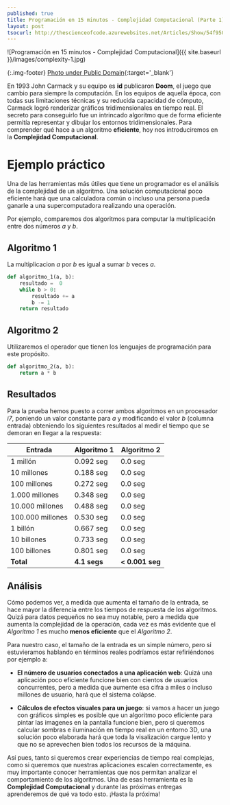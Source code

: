 ```yaml
---
published: true
title: Programación en 15 minutos - Complejidad Computacional (Parte 1)
layout: post
tsocurl: http://thescienceofcode.azurewebsites.net/Articles/Show/54f950421a28751b30b1a28c
---
```

![Programación en 15 minutos - Complejidad Computacional]({{ site.baseurl }}/images/complexity-1.jpg)

{:.img-footer}
[Photo under Public Domain](https://unsplash.com/photos/Q1p7bh3SHj8){:target='_blank'}

En 1993 John Carmack y su equipo es **id** publicaron **Doom**, el juego que cambio para siempre la computación. En los equipos de aquella época, con todas sus limitaciones técnicas y su reducida capacidad de cómputo, Carmack logró renderizar gráficos tridimensionales en tiempo real. El secreto para conseguirlo fue un intrincado algoritmo que de forma eficiente permitía representar y dibujar los entornos tridimensionales. Para comprender qué hace a un algoritmo **eficiente**, hoy nos introduciremos en la **Complejidad Computacional**.
<!--more-->

# Ejemplo práctico

Una de las herramientas más útiles que tiene un programador es el análisis de la complejidad de un algoritmo. Una solución computacional poco eficiente hará que una calculadora común o incluso una persona pueda ganarle a una supercomputadora realizando una operación.

Por ejemplo, comparemos dos algoritmos para computar la multiplicación entre dos números *a* y *b*.

## Algoritmo 1

La multiplicacion *a* por *b* es igual a sumar *b*
veces *a*.

```python
def algoritmo_1(a, b):
    resultado =  0
    while b > 0:
        resultado += a
        b -= 1
    return resultado
```

## Algoritmo 2

Utilizaremos el operador que tienen los lenguajes de programación para este propósito.

```python
def algoritmo_2(a, b):
    return a * b
```

## Resultados

Para la prueba hemos puesto a correr ambos algoritmos en un procesador *i7*, poniendo un valor constante para *a* y modificando el valor *b* (columna entrada) obteniendo los siguientes resultados al medir el tiempo que se demoran en llegar a la respuesta:

| Entrada            | Algoritmo 1 | Algoritmo 2 |
| ------------------ | ----------- | ----------- |
| 1 millón           | 0.092 seg   | 0.0 seg     |
| 10 millones        | 0.188 seg   | 0.0 seg     |
| 100 millones       | 0.272 seg   | 0.0 seg     |
| 1.000 millones     | 0.348 seg   | 0.0 seg     |
| 10.000 millones    | 0.488 seg   | 0.0 seg     |
| 100.000 millones   | 0.530 seg   | 0.0 seg     |
| 1 billón           | 0.667 seg   | 0.0 seg     |
| 10 billones        | 0.733 seg   | 0.0 seg     |
| 100 billones       | 0.801 seg   | 0.0 seg     |
| **Total**          | **4.1 segs**    | **< 0.001 seg** |

## Análisis

Cómo podemos ver, a medida que aumenta el tamaño de la entrada, se hace mayor la diferencia entre los tiempos de respuesta de los algoritmos. Quizá para datos pequeños no sea muy notable, pero a medida que aumenta la complejidad de la operación, cada vez es más evidente que el *Algoritmo 1* es mucho **menos eficiente** que el *Algoritmo 2*.

Para nuestro caso, el tamaño de la entrada es un simple número, pero si estuvieramos hablando en términos reales podríamos estar refiriéndonos por ejemplo a:

* **El número de usuarios conectados a una aplicación web**: Quizá una aplicación poco eficiente funcione bien con cientos de usuarios concurrentes, pero a medida que aumente esa cifra a miles o incluso millones de usuario, hará que el sistema colápse.

* **Cálculos de efectos visuales para un juego**: si vamos a hacer un juego con gráficos simples es posible que un algoritmo poco eficiente para pintar las imagenes en la pantalla funcione bien, pero si queremos calcular sombras e iluminación en tiempo real en un entorno 3D, una solución poco elaborada hará que toda la visalización cargue lento y que no se aprevechen bien todos los recursos de la máquina.

Así pues, tanto si queremos crear experiencias de tiempo real complejas, como si queremos que nuestras aplicaciones escalen correctamente, es muy importante conocer herramientas que nos permitan analizar el comportamiento de los algoritmos. Una de esas herramienta es la **Complejidad Computacional** y durante las próximas entregas aprenderemos de qué va todo esto. ¡Hasta la próxima!
